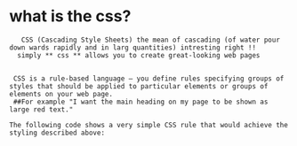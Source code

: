 
  #  what is the css?
  
       CSS (Cascading Style Sheets) the mean of cascading (of water pour down wards rapidly and in larg quantities) intresting right !!
      simply ** css ** allows you to create great-looking web pages


     CSS is a rule-based language — you define rules specifying groups of styles that should be applied to particular elements or groups of elements on your web page. 
     ##For example "I want the main heading on my page to be shown as large red text."

    The following code shows a very simple CSS rule that would achieve the styling described above:
